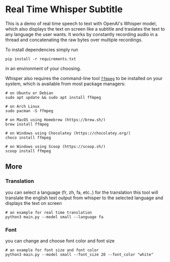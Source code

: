 # Real Time Whisper Subtitle

This is a demo of real time speech to text with OpenAI's Whisper model, which also displays the text on screen like a subtitle and traslates the text to any language the user wants. It works by constantly recording audio in a thread and concatenating the raw bytes over multiple recordings.

To install dependencies simply run
```
pip install -r requirements.txt
```
in an environment of your choosing.

Whisper also requires the command-line tool [`ffmpeg`](https://ffmpeg.org/) to be installed on your system, which is available from most package managers:

```
# on Ubuntu or Debian
sudo apt update && sudo apt install ffmpeg

# on Arch Linux
sudo pacman -S ffmpeg

# on MacOS using Homebrew (https://brew.sh/)
brew install ffmpeg

# on Windows using Chocolatey (https://chocolatey.org/)
choco install ffmpeg

# on Windows using Scoop (https://scoop.sh/)
scoop install ffmpeg
```

## More

### Translation
you can select a language (fr, zh, fa, etc..) for the translation
this tool will translate the english text output from whisper to the selected language and displays the text on screen

```
# an example for real time translation
python3 main.py --model small --language fa
```

### Font
you can change and choose font color and font size

```
# an example for font size and font color
python3 main.py --model small --font_size 20 --font_color "white"
```
